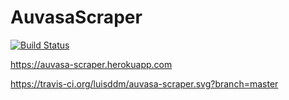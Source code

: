 # AuvasaScraper

[![Build Status](https://api.travis-ci.org/luisddm/auvasa-scraper.svg)](https://travis-ci.org/github/luisddm/auvasa-scraper)

https://auvasa-scraper.herokuapp.com

https://travis-ci.org/luisddm/auvasa-scraper.svg?branch=master
